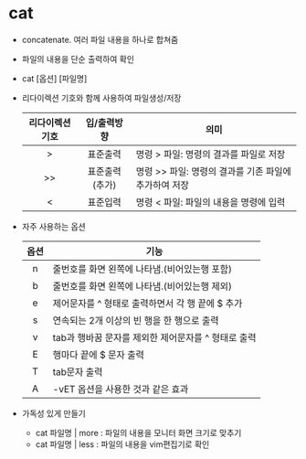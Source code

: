 # cat
- concatenate. 여러 파일 내용을 하나로 합쳐줌
- 파일의 내용을 단순 출력하여 확인
- cat [옵션] [파일명]
- 리다이렉션 기호와 함께 사용하여 파일생성/저장

  |리다이렉션기호|입/출력방향|의미|
  |:---:|:---:|---|
  |>|표준출력|명령 > 파일: 명령의 결과를 파일로 저장|
  |>>|표준출력(추가)|명령 >> 파일: 명령의 결과를 기존 파일에 추가하여 저장|
  |<|표준입력| 명령 < 파일: 파일의 내용을 명령에 입력|


- 자주 사용하는 옵션

  |옵션|기능|
  |:---:|---|
  |n|줄번호를 화면 왼쪽에 나타냄.(비어있는행 포함)|
  |b|줄번호를 화면 왼쪽에 나타냄.(비어있는행 제외)|
  |e|제어문자를 ^ 형태로 출력하면서 각 행 끝에 $ 추가|
  |s|연속되는 2개 이상의 빈 행을 한 행으로 출력|
  |v|tab과 행바꿈 문자를 제외한 제어문자를 ^ 형태로 출력|
  |E|행마다 끝에 $ 문자 출력|
  |T|tab문자 출력|
  |A|-vET 옵션을 사용한 것과 같은 효과|

- 가독성 있게 만들기
  - cat 파일명 | more : 파일의 내용을 모니터 화면 크기로 맞추기
  - cat 파일명 | less : 파일의 내용을 vim편집기로 확인
  
